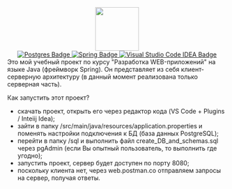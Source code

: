 <div id="header" align="center">
  <img src="https://media.giphy.com/media/M9gbBd9nbDrOTu1Mqx/giphy.gif" width="100"/>
</div>

<div id="badges" align="center">
  <a href="your-linkedin-URL">
    <img src="https://img.shields.io/badge/postgres-%23316192.svg?style=for-the-badge&logo=postgresql&logoColor=white" alt="Postgres Badge"/>
  </a>
  <a href="your-youtube-URL">
    <img src="https://img.shields.io/badge/spring-%236DB33F.svg?style=for-the-badge&logo=spring&logoColor=white" alt="Spring Badge"/>
  </a>
  <a href="your-twitter-URL">
    <img src="https://img.shields.io/badge/Visual%20Studio%20Code-0078d7.svg?style=for-the-badge&logo=visual-studio-code&logoColor=white" alt="Visual Studio Code IDEA Badge"/>
  </a>
</div>

<div>
Это мой учебный проект по курсу "Разработка WEB-приложений" на языке Java (фреймворк Spring).
Он представляет из себя клиент-серверную архитектуру (в данный момент реализована только серверная часть).

Как запустить этот проект?

- скачать проект, открыть его через редактор кода (VS Code + Plugins / Inteiij Idea);
- зайти в папку /src/main/java/resources/application.properties и поменять настройки подключения к БД (база данных PostgreSQL);
- перейти в папку /sql и выполнить файл create_DB_and_schemas.sql через pgAdmin (если Вы опытный пользователь, то выполнить где угодно);
- запустить проект, сервер будет доступен по порту 8080;
- поскольку клиента нет, через web.postman.co отправляем запросы на сервер, получая ответы.
</div>
